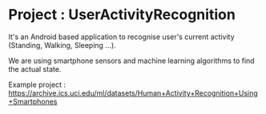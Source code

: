 # Project : UserActivityRecognition

It's an Android based application to recognise user's current activity (Standing, Walking, Sleeping ...).

We are using smartphone sensors and machine learning algorithms to find the actual state.

Example project : https://archive.ics.uci.edu/ml/datasets/Human+Activity+Recognition+Using+Smartphones
